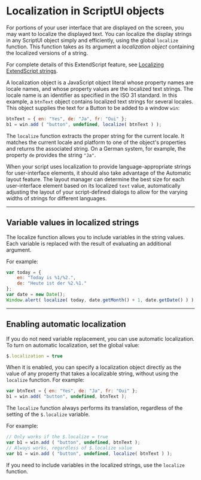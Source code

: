 # Localization in ScriptUI objects

For portions of your user interface that are displayed on the screen, you may want to localize the displayed text. You can localize the display strings in any ScriptUI object simply and efficiently, using the global `localize` function. This function takes as its argument a *localization object* containing the localized versions of a string.

For complete details of this ExtendScript feature, see [Localizing ExtendScript strings](../extendscript-tools-features/localizing-extendscript-strings.md).

A localization object is a JavaScript object literal whose property names are locale names, and whose property values are the localized text strings. The locale name is an identifier as specified in the ISO 31 standard. In this example, a `btnText` object contains localized text strings for several locales. This object supplies the text for a Button to be added to a window `win`:

```javascript
btnText = { en: "Yes", de: "Ja", fr: "Oui" };
b1 = win.add ( "button", undefined, localize( btnText ) );
```

The `localize` function extracts the proper string for the current locale. It matches the current locale and platform to one of the object's properties and returns the associated string. On a German system, for example, the property `de` provides the string `"Ja"`.

When your script uses localization to provide language-appropriate strings for user-interface elements, it should also take advantage of the Automatic layout feature. The layout manager can determine the best size for each user-interface element based on its localized `text` value, automatically adjusting the layout of your script-defined dialogs to allow for the varying widths of strings for different languages.

---

## Variable values in localized strings

The localize function allows you to include variables in the string values. Each variable is replaced with the result of evaluating an additional argument.

For example:

```javascript
var today = {
    en: "Today is %1/%2.",
    de: "Heute ist der %2.%1."
};
var date = new Date();
Window.alert( localize( today, date.getMonth() + 1, date.getDate() ) );
```

---

## Enabling automatic localization

If you do not need variable replacement, you can use automatic localization. To turn on automatic localization, set the global value:

```javascript
$.localization = true
```

When it is enabled, you can specify a localization object directly as the value of any property that takes a localizable string, without using the `localize` function. For example:

```javascript
var btnText = { en: "Yes", de: "Ja", fr: "Oui" };
b1 = win.add( "button", undefined, btnText );
```

The `localize` function always performs its translation, regardless of the setting of the `$.localize` variable.

For example:

```javascript
// Only works if the $.localize = true
var b1 = win.add ( "button", undefined, btnText );
// Always works, regardless of $.localize value
var b1 = win.add ( "button", undefined, localize( btnText ) );
```

If you need to include variables in the localized strings, use the `localize` function.
